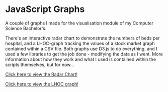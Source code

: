 # JavaScript Graphs
A couple of graphs I made for the visualisation module of my Computer Science Bachelor's.

There's an interactive radar chart to demonstrate the numbers of beds per hospital, and a LHOC-graph tracking the values of a stock market graph contained within a CSV file.
Both graphs use D3.js to do everything, and I used a few libraries to get the job done - modifying the data as I went.
More information about how they work and what I used is contained within the scripts themselves, but for now...

[Click here to view the Radar Chart!](<joe-v2.github.io/JavaScript-Graphs/Radar Files/radar.htm>)  

[Click here to view the LHOC graph!](<joe-v2.github.io/JavaScript-Graphs/Box Plot Files/index.htm>)
